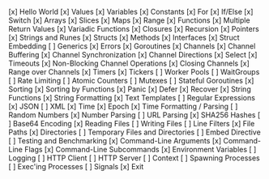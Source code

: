 [x] Hello World
[x] Values
[x] Variables
[x] Constants
[x] For
[x] If/Else
[x] Switch
[x] Arrays
[x] Slices
[x] Maps
[x] Range
[x] Functions
[x] Multiple Return Values
[x] Variadic Functions
[x] Closures
[x] Recursion
[x] Pointers
[x] Strings and Runes
[x] Structs
[x] Methods
[x] Interfaces
[x] Struct Embedding
[ ] Generics
[x] Errors
[x] Goroutines
[x] Channels
[x] Channel Buffering
[x] Channel Synchronization
[x] Channel Directions
[x] Select
[x] Timeouts
[x] Non-Blocking Channel Operations
[x] Closing Channels
[x] Range over Channels
[x] Timers
[x] Tickers
[ ] Worker Pools
[ ] WaitGroups
[ ] Rate Limiting
[ ] Atomic Counters
[ ] Mutexes
[ ] Stateful Goroutines
[x] Sorting
[x] Sorting by Functions
[x] Panic
[x] Defer
[x] Recover
[x] String Functions
[x] String Formatting
[x] Text Templates
[ ] Regular Expressions
[x] JSON
[ ] XML
[x] Time
[x] Epoch
[x] Time Formatting / Parsing
[ ] Random Numbers
[x] Number Parsing
[ ] URL Parsing
[x] SHA256 Hashes
[ ] Base64 Encoding
[x] Reading Files
[ ] Writing Files
[ ] Line Filters
[x] File Paths
[x] Directories
[ ] Temporary Files and Directories
[ ] Embed Directive
[ ] Testing and Benchmarking
[x] Command-Line Arguments
[x] Command-Line Flags
[x] Command-Line Subcommands
[x] Environment Variables
[ ] Logging
[ ] HTTP Client
[ ] HTTP Server
[ ] Context
[ ] Spawning Processes
[ ] Exec'ing Processes
[ ] Signals
[x] Exit
